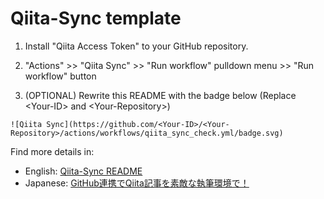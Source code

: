 # Qiita-Sync template

1. Install "Qiita Access Token" to your GitHub repository.

2. "Actions" >> "Qiita Sync" >> "Run workflow" pulldown menu >> "Run workflow" button

3. (OPTIONAL) Rewrite this README with the badge below (Replace \<Your-ID\> and \<Your-Repository\>)

```
![Qiita Sync](https://github.com/<Your-ID>/<Your-Repository>/actions/workflows/qiita_sync_check.yml/badge.svg)
```

Find more details in:

- English:  [Qiita-Sync README](https://github.com/ryokat3/qiita-sync)
- Japanese: [GitHub連携でQiita記事を素敵な執筆環境で！](https://qiita.com/ryokat3/items/d054b95f68810f70b136)
